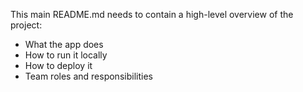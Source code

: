 This main README.md needs to contain a high-level overview of the project:

* What the app does
* How to run it locally
* How to deploy it
* Team roles and responsibilities